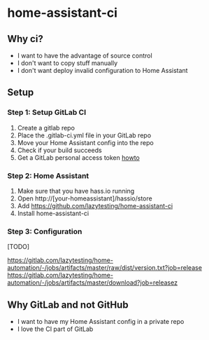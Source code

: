 # home-assistant-ci

## Why ci?
- I want to have the advantage of source control
- I don't want to copy stuff manually
- I don't want deploy invalid configuration to Home Assistant

## Setup

### Step 1: Setup GitLab CI
1. Create a gitlab repo
2. Place the .gitlab-ci.yml file in your GitLab repo
3. Move your Home Assistant config into the repo
4. Check if your build succeeds
5. Get a GitLab personal access token [howto](https://docs.gitlab.com/ee/user/profile/personal_access_tokens.html)

### Step 2: Home Assistant
1. Make sure that you have hass.io running
2. Open http://[your-homeassistant]/hassio/store
3. Add https://github.com/lazytesting/home-assistant-ci
4. Install home-assistant-ci

### Step 3: Configuration
[TODO]

https://gitlab.com/lazytesting/home-automation/-/jobs/artifacts/master/raw/dist/version.txt?job=release
https://gitlab.com/lazytesting/home-automation/-/jobs/artifacts/master/download?job=releasez

## Why GitLab and not GitHub
- I want to have my Home Assistant config in a private repo
- I love the CI part of GitLab
